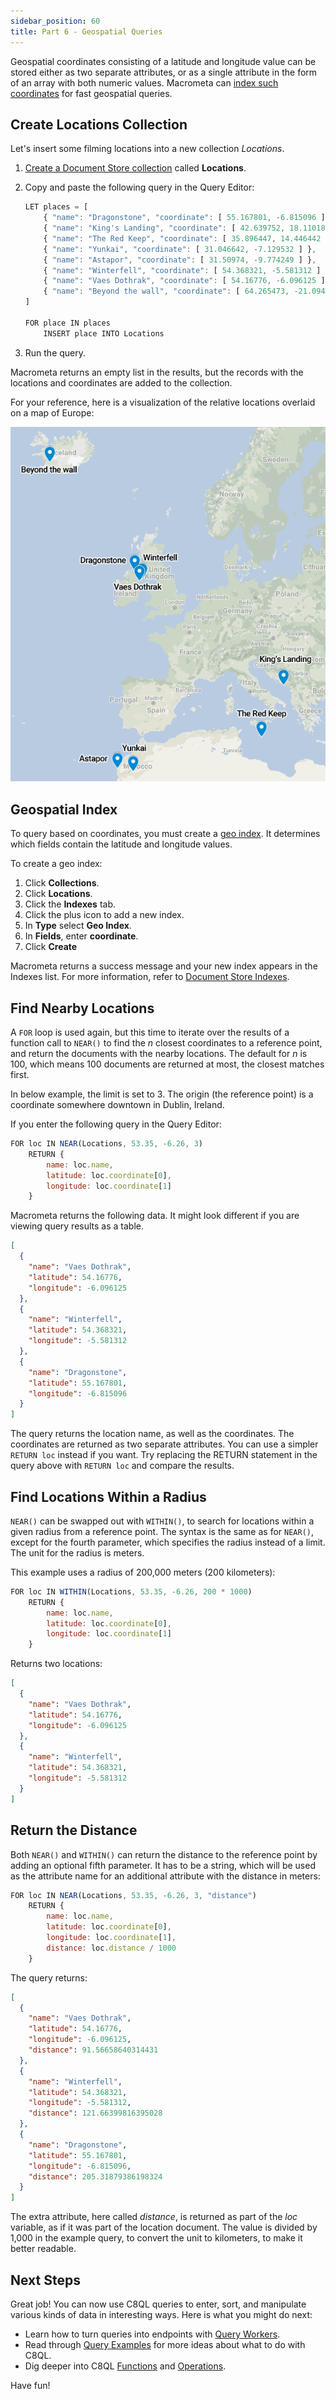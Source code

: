 ```yaml
---
sidebar_position: 60
title: Part 6 - Geospatial Queries
---
```


Geospatial coordinates consisting of a latitude and longitude value can be stored either as two separate attributes, or as a single attribute in the form of an array with both numeric values. Macrometa can [index such coordinates](../c8ql/functions/geo) for fast geospatial queries.

## Create Locations Collection

Let's insert some filming locations into a new collection _Locations_.

1. [Create a Document Store collection](../../collections/documents/create-document-store) called **Locations**.
2. Copy and paste the following query in the Query Editor:

    ```js
    LET places = [
        { "name": "Dragonstone", "coordinate": [ 55.167801, -6.815096 ] },
        { "name": "King's Landing", "coordinate": [ 42.639752, 18.110189 ] },
        { "name": "The Red Keep", "coordinate": [ 35.896447, 14.446442 ] },
        { "name": "Yunkai", "coordinate": [ 31.046642, -7.129532 ] },
        { "name": "Astapor", "coordinate": [ 31.50974, -9.774249 ] },
        { "name": "Winterfell", "coordinate": [ 54.368321, -5.581312 ] },
        { "name": "Vaes Dothrak", "coordinate": [ 54.16776, -6.096125 ] },
        { "name": "Beyond the wall", "coordinate": [ 64.265473, -21.094093 ] }
    ]

    FOR place IN places
        INSERT place INTO Locations
    ```

3. Run the query.

Macrometa returns an empty list in the results, but the records with the locations and coordinates are added to the collection.

For your reference, here is a visualization of the relative locations overlaid on a map of Europe:

![Locations_Map](/img/c8ql/tutorial/Locations_Map.png)

## Geospatial Index

To query based on coordinates, you must create a [geo index](../../collections/documents/geospatial/geojson#geojson-supported-index). It determines which fields contain the latitude and longitude values.

To create a geo index:

1. Click **Collections**.
2. Click **Locations**.
3. Click the **Indexes** tab.
4. Click the plus icon to add a new index.
5. In **Type** select **Geo Index**.
6. In **Fields**, enter **coordinate**.
7. Click **Create**

Macrometa returns a success message and your new index appears in the Indexes list. For more information, refer to [Document Store Indexes](../../collections/documents/document-store-indexes).

## Find Nearby Locations

A `FOR` loop is used again, but this time to iterate over the results of a function call to `NEAR()` to find the _n_ closest coordinates to a reference point, and return the documents with the nearby locations. The default for _n_ is 100, which means 100 documents are returned at most, the closest matches first.

In below example, the limit is set to 3. The origin (the reference point) is a coordinate somewhere downtown in Dublin, Ireland.

If you enter the following query in the Query Editor:

```js
FOR loc IN NEAR(Locations, 53.35, -6.26, 3)
    RETURN {
        name: loc.name,
        latitude: loc.coordinate[0],
        longitude: loc.coordinate[1]
    }
```

Macrometa returns the following data. It might look different if you are viewing query results as a table.

```json
[
  {
    "name": "Vaes Dothrak",
    "latitude": 54.16776,
    "longitude": -6.096125
  },
  {
    "name": "Winterfell",
    "latitude": 54.368321,
    "longitude": -5.581312
  },
  {
    "name": "Dragonstone",
    "latitude": 55.167801,
    "longitude": -6.815096
  }
]
```

The query returns the location name, as well as the coordinates. The coordinates are returned as two separate attributes. You can use a simpler `RETURN loc` instead if you want. Try replacing the RETURN statement in the query above with `RETURN loc` and compare the results.

## Find Locations Within a Radius

`NEAR()` can be swapped out with `WITHIN()`, to search for locations within a given radius from a reference point. The syntax is the same as for `NEAR()`, except for the fourth parameter, which specifies the radius instead of a limit. The unit for the radius is meters. 

This example uses a radius of 200,000 meters (200 kilometers):

```js
FOR loc IN WITHIN(Locations, 53.35, -6.26, 200 * 1000)
    RETURN {
        name: loc.name,
        latitude: loc.coordinate[0],
        longitude: loc.coordinate[1]
    }
```

Returns two locations:

```json
[
  {
    "name": "Vaes Dothrak",
    "latitude": 54.16776,
    "longitude": -6.096125
  },
  {
    "name": "Winterfell",
    "latitude": 54.368321,
    "longitude": -5.581312
  }
]
```

## Return the Distance

Both `NEAR()` and `WITHIN()` can return the distance to the reference point by adding an optional fifth parameter. It has to be a string, which will be used as the attribute name for an additional attribute with the distance in meters:

```js
FOR loc IN NEAR(Locations, 53.35, -6.26, 3, "distance")
    RETURN {
        name: loc.name,
        latitude: loc.coordinate[0],
        longitude: loc.coordinate[1],
        distance: loc.distance / 1000
    }
```

The query returns:

```json
[
  {
    "name": "Vaes Dothrak",
    "latitude": 54.16776,
    "longitude": -6.096125,
    "distance": 91.56658640314431
  },
  {
    "name": "Winterfell",
    "latitude": 54.368321,
    "longitude": -5.581312,
    "distance": 121.66399816395028
  },
  {
    "name": "Dragonstone",
    "latitude": 55.167801,
    "longitude": -6.815096,
    "distance": 205.31879386198324
  }
]
```

The extra attribute, here called _distance_, is returned as part of the _loc_ variable, as if it was part of the location document. The value is divided by 1,000 in the example query, to convert the unit to kilometers, to make it better readable.

## Next Steps

Great job! You can now use C8QL queries to enter, sort, and manipulate various kinds of data in interesting ways. Here is what you might do next:

- Learn how to turn queries into endpoints with [Query Workers](../../queryworkers).
- Read through [Query Examples](../query-examples/) for more ideas about what to do with C8QL.
- Dig deeper into C8QL [Functions](../c8ql/functions/) and [Operations](../c8ql/operations/).

Have fun!
